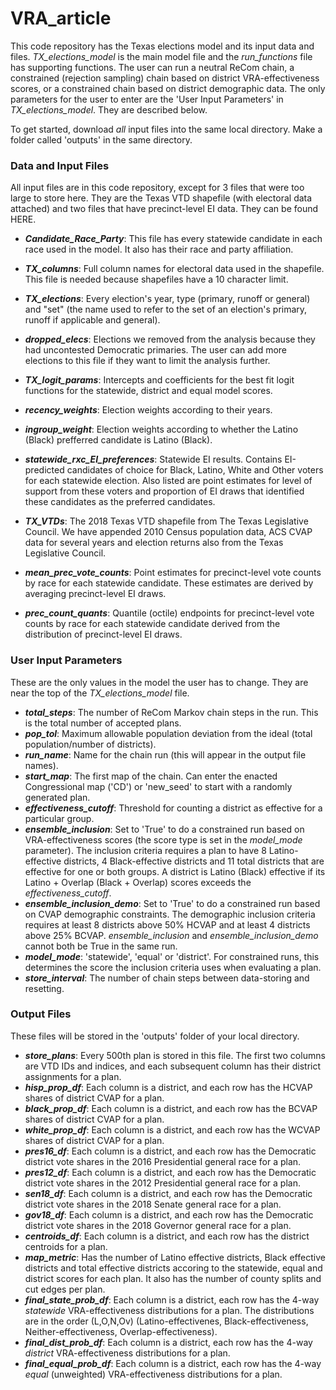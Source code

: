 # VRA_article

This code repository has the Texas elections model and its input data and files. *TX_elections_model* is the main model file and the *run_functions* file has supporting functions. The user can run a neutral ReCom chain, a constrained (rejection sampling) chain based on district VRA-effectiveness scores, or a constrained chain based on district demographic data. The only parameters for the user to enter are the 'User Input Parameters' in *TX_elections_model*. They are described below.

To get started, download *all* input files into the same local directory. Make a folder called 'outputs' in the same directory.

### Data and Input Files ###

All input files are in this code repository, except for 3 files that were too large to store here. They are the Texas VTD shapefile (with electoral data attached) and two files that have precinct-level EI data. They can be found HERE. 

* ***Candidate_Race_Party***: This file has every statewide candidate in each race used in the model. It also has their race and party affiliation.
* ***TX_columns***: Full column names for electoral data used in the shapefile. This file is needed because shapefiles have a 10 character limit.
* ***TX_elections***: Every election's year, type (primary, runoff or general) and "set" (the name used to refer to the set of an election's primary, runoff if applicable and general).
* ***dropped_elecs***: Elections we removed from the analysis because they had uncontested Democratic primaries. The user can add more elections to this file if they want to limit the analysis further.
* ***TX_logit_params***: Intercepts and coefficients for the best fit logit functions for the statewide, district and equal model scores.
* ***recency_weights***: Election weights according to their years.
* ***ingroup_weight***: Election weights according to whether the Latino (Black) prefferred candidate is Latino (Black).
* ***statewide_rxc_EI_preferences***: Statewide EI results. Contains EI-predicted candidates of choice for Black, Latino, White and Other voters for each statewide election. Also listed are point estimates for level of support from these voters and proportion of EI draws that identified these candidates as the preferred candidates.

* ***TX_VTDs***: The 2018 Texas VTD shapefile from The Texas Legislative Council. We have appended 2010 Census population data, ACS CVAP data for several years and election returns also from the Texas Legislative Council.

* ***mean_prec_vote_counts***: Point estimates for precinct-level vote counts by race for each statewide candidate.  These estimates are derived by averaging precinct-level EI draws.

* ***prec_count_quants***: Quantile (octile) endpoints for precinct-level vote counts by race for each statewide candidate derived from the distribution of precinct-level EI draws.



### User Input Parameters ###
These are the only values in the model the user has to change. They are near the top of the *TX_elections_model* file.

* ***total_steps***: The number of ReCom Markov chain steps in the run. This is the total number of accepted plans.
* ***pop_tol***: Maximum allowable population deviation from the ideal (total population/number of districts).
* ***run_name***: Name for the chain run (this will appear in the output file names).
* ***start_map***: The first map of the chain. Can enter the enacted Congressional map ('CD') or 'new_seed' to start with a randomly generated plan.
* ***effectiveness_cutoff***: Threshold for counting a district as effective for a particular group. 
* ***ensemble_inclusion***: Set to 'True' to do a constrained run based on VRA-effectiveness scores (the score type is set in the *model_mode* parameter). The inclusion criteria requires a plan to have 8 Latino-effective districts, 4 Black-effective districts and 11 total districts that are effective for one or both groups. A district is Latino (Black) effective if its Latino + Overlap (Black + Overlap) scores exceeds the *effectiveness_cutoff*.
* ***ensemble_inclusion_demo***: Set to 'True' to do a constrained run based on CVAP demographic constraints. The demographic inclusion criteria requires at least 8 districts above 50% HCVAP and at least 4 districts above 25% BCVAP. *ensemble_inclusion* and *ensemble_inclusion_demo* cannot both be True in the same run.
* ***model_mode***: 'statewide', 'equal' or 'district'. For constrained runs, this determines the score the inclusion criteria uses when evaluating a plan.
* ***store_interval***: The number of chain steps between data-storing and resetting.

### Output Files ###
These files will be stored in the 'outputs' folder of your local directory.

* ***store_plans***: Every 500th plan is stored in this file. The first two columns are VTD IDs and indices, and each subsequent column has their district assignments for a plan.
* ***hisp_prop_df***: Each column is a district, and each row has the HCVAP shares of district CVAP for a plan.
* ***black_prop_df***: Each column is a district, and each row has the BCVAP shares of district CVAP for a plan.
* ***white_prop_df***: Each column is a district, and each row has the WCVAP shares of district CVAP for a plan.
* ***pres16_df***: Each column is a district, and each row has the Democratic district vote shares in the 2016 Presidential general race for a plan.
* ***pres12_df***: Each column is a district, and each row has the Democratic district vote shares in the 2012 Presidential general race for a plan.
* ***sen18_df***: Each column is a district, and each row has the Democratic district vote shares in the 2018 Senate general race for a plan.
* ***gov18_df***: Each column is a district, and each row has the Democratic district vote shares in the 2018 Governor general race for a plan.
* ***centroids_df***: Each column is a district, and each row has the district centroids for a plan.
* ***map_metric***: Has the number of Latino effective districts, Black effective districts and total effective districts accoring to the statewide, equal and district scores for each plan. It also has the number of county splits and cut edges per plan.
* ***final_state_prob_df***: Each column is a district, each row has the 4-way *statewide* VRA-effectiveness distributions for a plan. The distributions are in the order (L,O,N,Ov) (Latino-effectivenes, Black-effectiveness, Neither-effectiveness, Overlap-effectiveness).
* ***final_dist_prob_df***: Each column is a district, each row has the 4-way *district* VRA-effectiveness distributions for a plan.
* ***final_equal_prob_df***: Each column is a district, each row has the 4-way *equal* (unweighted) VRA-effectiveness distributions for a plan. 

